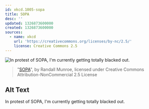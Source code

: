 ```yaml
---
id: xkcd.1005-sopa
title: SOPA
desc: ''
updated: 1326873600000
created: 1326873600000
sources:
  - name: xkcd
    url: 'https://creativecommons.org/licenses/by-nc/2.5/'
    license: Creative Commons 2.5
---
```

![In protest of SOPA, I'm currently getting totally blacked out.](https://imgs.xkcd.com/comics/sopa.png)
> "[SOPA](https://xkcd.com/1005/)", by Randall Munroe, licensed under Creative Commons Attribution-NonCommercial 2.5 License

## Alt Text
In protest of SOPA, I'm currently getting totally blacked out.
